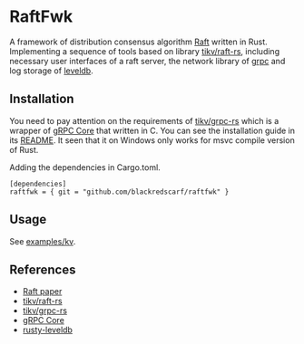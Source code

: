 # RaftFwk
A framework of distribution consensus algorithm [Raft](https://raft.github.io/raft.pdf) written in Rust. Implementing a sequence of tools based on library [tikv/raft-rs](https://github.com/tikv/raft-rs), including necessary user interfaces of a raft server, the network library of [grpc](https://github.com/tikv/grpc-rs) and log storage of [leveldb](https://docs.rs/rusty-leveldb).


## Installation
You need to pay attention on the requirements of [tikv/grpc-rs](https://github.com/tikv/grpc-rs) which is a wrapper of [gRPC Core](https://github.com/grpc/grpc) that written in C. You can see the installation guide in its [README](https://github.com/tikv/grpc-rs#prerequisites). It seen that it on Windows only works for msvc compile version of Rust.

Adding the dependencies in Cargo.toml.
```
[dependencies]
raftfwk = { git = "github.com/blackredscarf/raftfwk" }
```

## Usage
See [examples/kv](https://github.com/blackredscarf/raftfwk/tree/master/examples/kv).

## References
- [Raft paper](https://raft.github.io/raft.pdf)
- [tikv/raft-rs](https://github.com/tikv/raft-rs)
- [tikv/grpc-rs](https://github.com/tikv/grpc-rs)
- [gRPC Core](https://github.com/grpc/grpc)
- [rusty-leveldb](https://docs.rs/rusty-leveldb)


